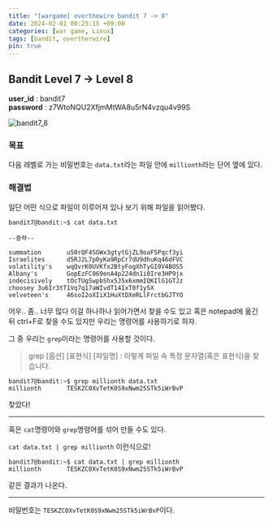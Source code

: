 ```yaml
---
title: "[wargame] overthewire bandit 7 -> 8"
date: 2024-02-01 00:25:15 +09:00
categories: [war game, Linux]
tags: [bandit, overtherwire]
pin: true
---
```


## Bandit Level 7 -> Level 8

**user_id** : bandit7<br/>
**password** : z7WtoNQU2XfjmMtWA8u5rN4vzqu4v99S

![bandit7_8](https://github.com/oil-lamp-cat/oil-lamp-cat.github.io/assets/103806022/2b5b9153-6a88-4cb1-a0ff-3a78cadecde9)

### 목표

다음 레벨로 가는 비밀번호는 `data.txt`라는 파일 안에 `millionth`라는 단어 옆에 있다.

### 해결법

일단 어떤 식으로 파일이 이루어져 있나 보기 위해 파일을 읽어봤다.

```shell
bandit7@bandit:~$ cat data.txt

--중략--

summation       u50rQF4SGWx3gtytGjZL9oaF5Pqcf3yi
Israelites      d5RJ2L7p0yKa9RpCr7dU9dhuKq46dFVC
volatility's    wqQvrK0UVKfx2BtyFogXhTyGI0V4BOS5
Albany's        GopEzFC069enA4p224dn1i0Ire3HP9jx
indecisively    tOcTUgSwpbShx5J5x6xmmIQKIlG1GTJz
choosey 3u6Ir3tT1Vq7q17aWIvdT14IxT0f1y5X
velveteen's     46soI2oXIiX1HuXtDXeRLlFrctbGJTYO
```

어우.. 좀.. 너무 많다 이걸 하나하나 읽어가면서 찾을 수도 있고 혹은 notepad에 옮긴 뒤 ctrl+F로 찾을 수도 있지만 우리는 명령어를 사용하기로 하자.

그 중 우리는 `grep`이라는 명령어를 사용할 것이다.

> grep [옵션] [표현식] [파일명] : 이렇게 파일 속 특정 문자열(혹은 표현식)을 찾습니다.

```shell
bandit7@bandit:~$ grep millionth data.txt
millionth       TESKZC0XvTetK0S9xNwm25STk5iWrBvP
```

찾았다!

---

혹은 `cat`명령어와 `grep`명령어를 섞어 만들 수도 있다.

`cat data.txt | grep millionth` 이런식으로!

```shell
bandit7@bandit:~$ cat data.txt | grep millionth
millionth       TESKZC0XvTetK0S9xNwm25STk5iWrBvP
```

같은 결과가 나온다.

---

비밀번호는 `TESKZC0XvTetK0S9xNwm25STk5iWrBvP`이다.
